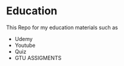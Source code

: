 # Education

This Repo for my education materials such as 
<ul>
<li>Udemy</li>
<li>Youtube</li>
<li>Quiz</li>
<li>GTU ASSIGMENTS</li>
